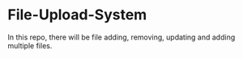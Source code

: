 # File-Upload-System
In this repo, there will be file adding, removing, updating and adding multiple files.
